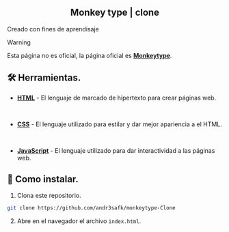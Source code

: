 <h2 align='center'>Monkey type | clone</h2>

<p>Creado con fines de aprendisaje</p>

> [!WARNING]
> Esta página no es oficial, la página oficial es [**Monkeytype**](https://monkeytype.com).


## 🛠️ Herramientas.

- [**HTML**](https://developer.mozilla.org/en-US/docs/Web/HTML) - El lenguaje de marcado de hipertexto para crear páginas web.
<br>

- [**CSS**](https://developer.mozilla.org/en-US/docs/Web/CSS) - El lenguaje utilizado para estilar y dar mejor apariencia a el HTML.
<br>

- [**JavaScript**](https://developer.mozilla.org/en-US/docs/Web/JavaScript) - El lenguaje utilizado para dar interactividad a las páginas web.

## 🚀 Como instalar.

1. Clona este repositorio.

```bash
git clone https://github.com/andr3safk/monkeytype-Clone
```

2. Abre en el navegador el archivo `index.html`.